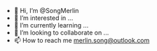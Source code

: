 - 👋 Hi, I’m @SongMerlin
- 👀 I’m interested in ...
- 🌱 I’m currently learning ...
- 💞️ I’m looking to collaborate on ...
- 📫 How to reach me merlin.song@outlook.com

<!---
SongMerlin/SongMerlin is a ✨ special ✨ repository because its `README.md` (this file) appears on your GitHub profile.
You can click the Preview link to take a look at your changes.
--->
